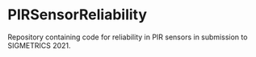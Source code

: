 # PIRSensorReliability
Repository containing code for reliability in PIR sensors in submission to SIGMETRICS 2021.
